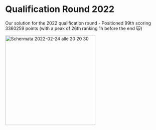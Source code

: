 # Qualification Round 2022

Our solution for the 2022 qualification round - Positioned 99th scoring 3360259 points (with a peak of 26th ranking 1h before the end 🙀)

<img width="287" alt="Schermata 2022-02-24 alle 20 20 30" src="https://user-images.githubusercontent.com/7142570/196879953-90be1709-86c0-4851-9f57-ce33935d0a60.png">
